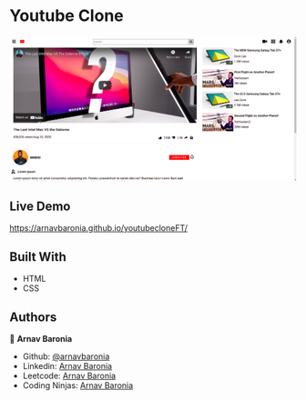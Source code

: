 # Youtube Clone

![screenshot](./screenshot.png)

## Live Demo
https://arnavbaronia.github.io/youtubecloneFT/

## Built With

- HTML
- CSS

## Authors

👤 **Arnav Baronia**

- Github: [@arnavbaronia](https://github.com/arnavbaronia)
- Linkedin: [Arnav Baronia](https://www.linkedin.com/in/arnav-baronia-379b57234/)
- Leetcode: [Arnav Baronia](https://leetcode.com/user2608mv/)
- Coding Ninjas: [Arnav Baronia](https://leetcode.com/user2608mv/)




